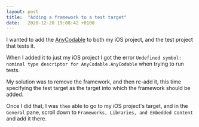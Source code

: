 ```yaml
---
layout: post
title:  "Adding a framework to a test target"
date:   2020-12-20 19:08:42 +0100
---
```

I wanted to add the [AnyCodable](https://github.com/Flight-School/AnyCodable) to both my iOS project, and the test project that tests it.

When I added it to just my iOS project I got the error `Undefined symbol: nominal type descriptor for AnyCodable.AnyCodable` when trying to run tests.

My solution was to remove the framework, and then re-add it, this time specifying the test target as the target into which the framework should be added.

Once I did that, I was `then` able to go to my iOS project's target, and in the `General` pane, scroll down to `Frameworks, Libraries, and Embedded Content` and add it there.
